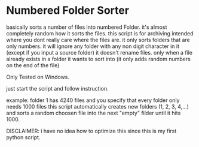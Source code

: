 # Numbered Folder Sorter

basically sorts a number of files into numbered Folder.
it's almost completely random how it sorts the files.
this script is for archiving intended where you dont really care where the files are.
it only sorts folders that are only numbers. it will ignore any folder with any non digit character in it (except if you input a source folder)
it doesn't rename files. only when a file already exists in a folder it wants to sort into (it only adds random numbers on the end of the file)

Only Tested on Windows.

just start the script and follow instruction.

example: folder 1 has 4240 files and you specify that every folder only needs 1000 files
this script automatically creates new folders (1, 2, 3, 4,...) and sorts a random choosen file into the next "empty" filder until it hits 1000. 

DISCLAIMER: i have no idea how to optimize this since this is my first python script.   
